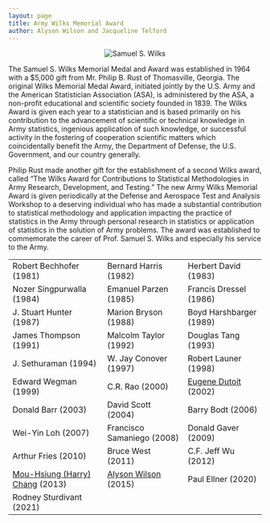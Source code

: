 ```yaml
---
layout: page
title: Army Wilks Memorial Award
author: Alyson Wilson and Jacqueline Telford
---
```

<p align="center">
<img src="https://alysongwilson.github.io/ACAS/wilks.jpg" alt="Samuel S. Wilks">
</p>

The Samuel S. Wilks Memorial Medal and Award was established in 1964 with a $5,000 gift from Mr. Philip B. Rust of Thomasville, Georgia. The original Wilks Memorial Medal Award, initiated jointly by the U.S. Army and the American Statistician Association (ASA), is administered by the ASA, a non-profit educational and scientific society founded in 1839. The Wilks Award is given each year to a statistician and is based primarily on his contribution to the advancement of scientific or technical knowledge in Army statistics, ingenious application of such knowledge, or successful activity in the fostering of cooperation scientific matters which coincidentally benefit the Army, the Department of Defense, the U.S. Government, and our country generally.

Philip Rust made another gift for the establishment of a second Wilks award, called “The Wilks Award for Contributions to Statistical Methodologies in Army Research, Development, and Testing.” The new Army Wilks Memorial Award is given periodically at the Defense and Aerospace Test and Analysis Workshop to a deserving individual who has made a substantial contribution to statistical methodology and application impacting the practice of statistics in the Army through personal research in statistics or application of statistics in the solution of Army problems. The award was established to commemorate the career of Prof. Samuel S. Wilks and especially his service to the Army.


<div align="center">
					<table class="table table-striped">
						<tbody>
							<tr>
								<td>Robert Bechhofer (1981)</td>
								<td>Bernard Harris (1982)</td>
								<td>Herbert David (1983)</td>
							</tr>
							<tr>
								<td>Nozer Singpurwalla (1984)</td>
								<td>Emanuel Parzen (1985)</td>
								<td>Francis Dressel (1986)</td>
							</tr>
							<tr>
								<td>J. Stuart Hunter (1987)</td>
								<td>Marion Bryson (1988)</td>
								<td>Boyd Harshbarger (1989)</td>
							</tr>
				<tr>
								<td>James Thompson (1991)</td>
								<td>Malcolm Taylor (1992)</td>
								<td>Douglas Tang (1993)</td>
							</tr>
							<tr>
								<td>J. Sethuraman (1994)</td>
								<td>W. Jay Conover (1997)</td>
								<td>Robert Launer (1998)</td>
							</tr>
							<tr>
								<td>Edward Wegman (1999)</td>
								<td>C.R. Rao (2000)</td>
								<td><a href="https://alysongwilson.github.io/ACAS/GeneDutoit.pdf">Eugene Dutoit</a> (2002)</td>
							</tr>
						<tr>
								<td>Donald Barr (2003)</td>
								<td>David Scott (2004)</td>
								<td>Barry Bodt (2006)</td>
							</tr>	
							<tr>
								<td>Wei-Yin Loh (2007)</td>
								<td>Francisco Samaniego (2008)</td>
								<td>Donald Gaver (2009)</td>
							</tr>	
							<tr>
								<td>Arthur Fries (2010)</td>
								<td>Bruce West (2011)</td>
								<td>C.F. Jeff Wu (2012)</td>
							</tr>	
		<tr>
								<td><a href="https://alysongwilson.github.io/ACAS/harrychang.jpg">Mou-Hsiung (Harry) Chang</a> (2013)</td>
			<td><a href="https://alysongwilson.github.io/ACAS/AlysonWilson2.jpg">Alyson Wilson</a> (2015)</td>
								<td>Paul Ellner (2020)</td>
							</tr>	
							<tr>
								<td>Rodney Sturdivant (2021)</td>
								<td></td>
								<td></td>
							</tr>	
						</tbody>
					</table>
</div>
